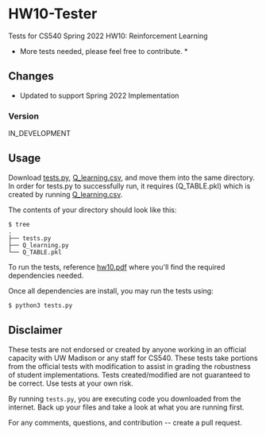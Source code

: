 # HW10-Tester

Tests for CS540 Spring 2022 HW10: Reinforcement Learning
* More tests needed, please feel free to contribute. *

## Changes
 - Updated to support Spring 2022 Implementation
 
### Version 
  IN_DEVELOPMENT

## Usage

Download [tests.py](tests.py), [Q_learning.csv](Q_learning.py), and move them into the same directory. In order for tests.py to successfully run, it requires (Q_TABLE.pkl) which is created by running [Q_learning.csv](Q_learning.py). 

The contents of your directory should look like this:

```shell
$ tree
.
├── tests.py
├── Q_learning.py
└── Q_TABLE.pkl
```

To run the tests, reference [hw10.pdf](hw10.pdf) where you'll find the required dependencies needed.

Once all dependencies are install, you may run the tests using:

```python
$ python3 tests.py
```
## Disclaimer

These tests are not endorsed or created by anyone working in an official capacity with UW Madison or any staff for CS540. These tests take portions from the official tests with modification to assist in grading the robustness of student implementations. Tests created/modified are not guaranteed to be correct. Use tests at your own risk. 

By running `tests.py`, you are executing code you downloaded from the internet. Back up your files and take a look at what you are running first.

For any comments, questions, and contribution -- create a pull request.
